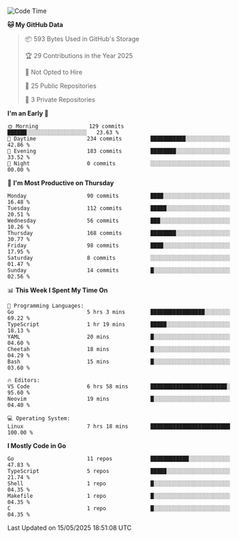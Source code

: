 <!--START_SECTION:waka-->
![Code Time](http://img.shields.io/badge/Code%20Time-1%2C227%20hrs%2032%20mins-blue)

**🐱 My GitHub Data** 

> 📦 593 Bytes Used in GitHub's Storage 
 > 
> 🏆 29 Contributions in the Year 2025
 > 
> 🚫 Not Opted to Hire
 > 
> 📜 25 Public Repositories 
 > 
> 🔑 3 Private Repositories 
 > 
**I'm an Early 🐤** 

```text
🌞 Morning                129 commits         ██████░░░░░░░░░░░░░░░░░░░   23.63 % 
🌆 Daytime                234 commits         ███████████░░░░░░░░░░░░░░   42.86 % 
🌃 Evening                183 commits         ████████░░░░░░░░░░░░░░░░░   33.52 % 
🌙 Night                  0 commits           ░░░░░░░░░░░░░░░░░░░░░░░░░   00.00 % 
```
📅 **I'm Most Productive on Thursday** 

```text
Monday                   90 commits          ████░░░░░░░░░░░░░░░░░░░░░   16.48 % 
Tuesday                  112 commits         █████░░░░░░░░░░░░░░░░░░░░   20.51 % 
Wednesday                56 commits          ███░░░░░░░░░░░░░░░░░░░░░░   10.26 % 
Thursday                 168 commits         ████████░░░░░░░░░░░░░░░░░   30.77 % 
Friday                   98 commits          ████░░░░░░░░░░░░░░░░░░░░░   17.95 % 
Saturday                 8 commits           ░░░░░░░░░░░░░░░░░░░░░░░░░   01.47 % 
Sunday                   14 commits          █░░░░░░░░░░░░░░░░░░░░░░░░   02.56 % 
```


📊 **This Week I Spent My Time On** 

```text
💬 Programming Languages: 
Go                       5 hrs 3 mins        █████████████████░░░░░░░░   69.22 % 
TypeScript               1 hr 19 mins        █████░░░░░░░░░░░░░░░░░░░░   18.13 % 
YAML                     20 mins             █░░░░░░░░░░░░░░░░░░░░░░░░   04.60 % 
Cheetah                  18 mins             █░░░░░░░░░░░░░░░░░░░░░░░░   04.29 % 
Bash                     15 mins             █░░░░░░░░░░░░░░░░░░░░░░░░   03.60 % 

🔥 Editors: 
VS Code                  6 hrs 58 mins       ████████████████████████░   95.60 % 
Neovim                   19 mins             █░░░░░░░░░░░░░░░░░░░░░░░░   04.40 % 

💻 Operating System: 
Linux                    7 hrs 18 mins       █████████████████████████   100.00 % 
```

**I Mostly Code in Go** 

```text
Go                       11 repos            ████████████░░░░░░░░░░░░░   47.83 % 
TypeScript               5 repos             █████░░░░░░░░░░░░░░░░░░░░   21.74 % 
Shell                    1 repo              █░░░░░░░░░░░░░░░░░░░░░░░░   04.35 % 
Makefile                 1 repo              █░░░░░░░░░░░░░░░░░░░░░░░░   04.35 % 
C                        1 repo              █░░░░░░░░░░░░░░░░░░░░░░░░   04.35 % 
```




 Last Updated on 15/05/2025 18:51:08 UTC
<!--END_SECTION:waka-->
